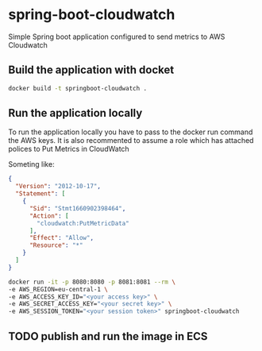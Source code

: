 # spring-boot-cloudwatch
Simple Spring boot application configured to send metrics to AWS Cloudwatch


## Build the application with docket

```bash
docker build -t springboot-cloudwatch .
```

## Run the application locally 

To run the application locally you have to pass to the docker run command the AWS keys.
It is also recommented to assume a role which has attached polices to Put Metrics in CloudWatch

Someting like:

```json
{
  "Version": "2012-10-17",
  "Statement": [
    {
      "Sid": "Stmt1660902398464",
      "Action": [
        "cloudwatch:PutMetricData"
      ],
      "Effect": "Allow",
      "Resource": "*"
    }
  ]
}
```


```bash
docker run -it -p 8080:8080 -p 8081:8081 --rm \
-e AWS_REGION=eu-central-1 \
-e AWS_ACCESS_KEY_ID="<your access key>" \
-e AWS_SECRET_ACCESS_KEY="<your secret key>" \
-e AWS_SESSION_TOKEN="<your session token>" springboot-cloudwatch 
```


## TODO publish and run the image in ECS 
